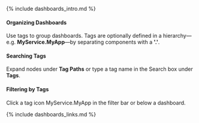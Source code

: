 {% include dashboards_intro.md %}

#### Organizing Dashboards

Use tags to group dashboards. Tags are optionally defined in a hierarchy&mdash;e.g. **MyService.MyApp**&mdash;by separating components with a **'.'**.

#### Searching Tags
Expand nodes under **Tag Paths** or type a tag name in the Search box under **Tags**. 

#### Filtering by Tags
Click a tag icon <span class="v-align wf-tag-component item label label-default"><span class="tag-container v-align"><i class="fa fa-tag"></i>MyService.MyApp</span></span> in the filter bar or below a dashboard.

{% include dashboards_links.md %}
